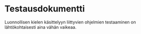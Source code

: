 # Testausdokumentti

Luonnollisen kielen käsittelyyn liittyvien ohjelmien testaaminen on lähtökohtaisesti aina vähän vaikeaa. 
